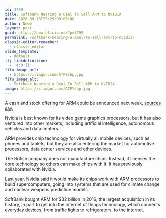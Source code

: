 ```yaml
---
id: 3799
title: Softbank Nearing a Deal To Sell ARM to NVIDIA
date: 2020-09-13T23:29:00+00:00
author: Newb
layout: post
guid: https://new.blicio.us/?p=3799
permalink: /softbank-nearing-a-deal-to-sell-arm-to-nvidia/
classic-editor-remember:
  - classic-editor
slide_template:
  - default
ilj_linkdefinition:
  - 'a:0:{}'
fifu_image_url:
  - https://i.imgur.com/ATPYshp.jpg
fifu_image_alt:
  - Softbank Nearing a Deal To Sell ARM to NVIDIA
image: https://i.imgur.com/ATPYshp.jpg
---
```

A cash and stock offering for ARM could be announced next week, [sources say.](https://www.wsj.com/articles/softbank-nearing-deal-to-sell-arm-holdings-to-nvidia-for-more-than-40-billion-11599928360?mod=djemalertNEWS)

Nvidia is best known for its video game graphics processors, but it has also ventured into other markets, including artificial intelligence, autonomous vehicles and data centers.

ARM provides chip technology for virtually all mobile devices, such as phones and tablets, but they are also entering the market for automotive processors, data center services and other devices.

The British company does not manufacture chips. Instead, it licenses the core technology so others can make chips with it. It has previously collaborated with Nvidia.

Last year, Nvidia said it would make its chips work with ARM processors to build supercomputers, going into systems that are used for climate change and nuclear weapons prediction models.

SoftBank bought ARM for $32 billion in 2016, the largest acquisition in its history, in part to get into the internet of things technology, which connects everyday devices, from traffic lights to refrigerators, to the internet.